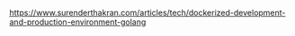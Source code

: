 https://www.surenderthakran.com/articles/tech/dockerized-development-and-production-environment-golang
